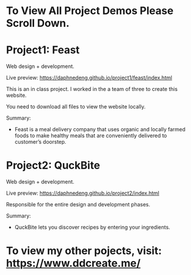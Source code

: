 # To View All Project Demos Please Scroll Down.

# Project1: Feast
Web design + development.

Live preview: https://daphnedeng.github.io/project1/feast/index.html

This is an in class project. I worked in the a team of three to create this website. 

You need to download all files to view the website locally.

Summary: 
- Feast is a meal delivery company that uses organic and locally farmed foods to make healthy meals that are conveniently delivered to customer’s doorstep.

# Project2: QuckBite
Web design + development.

Live preview: https://daphnedeng.github.io/project2/index.html

Responsible for the entire design and development phases.

Summary:
- QuckBite lets you discover recipes by entering your ingredients.
 
# To view my other pojects, visit: https://www.ddcreate.me/
